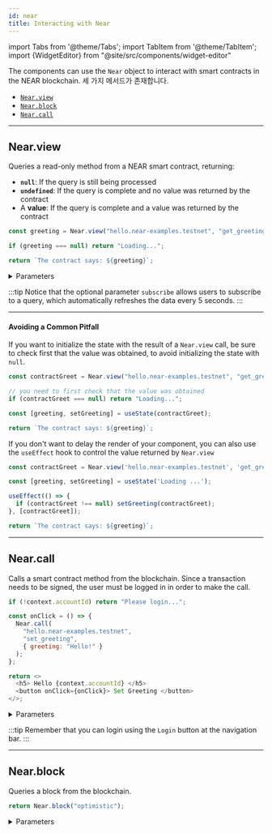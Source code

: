 ```yaml
---
id: near
title: Interacting with Near
---
```


import Tabs from '@theme/Tabs';
import TabItem from '@theme/TabItem';
import {WidgetEditor} from "@site/src/components/widget-editor"

The components can use the `Near` object to interact with smart contracts in the NEAR blockchain. 세 가지 메서드가 존재합니다.

- [`Near.view`](#nearview)
- [`Near.block`](#nearblock)
- [`Near.call`](#nearcall)

---

## Near.view

Queries a read-only method from a NEAR smart contract, returning:

- **`null`**: If the query is still being processed
- **`undefined`**: If the query is complete and no value was returned by the contract
- A **value**: If the query is complete and a value was returned by the contract

<WidgetEditor>

```js
const greeting = Near.view("hello.near-examples.testnet", "get_greeting", {});

if (greeting === null) return "Loading...";

return `The contract says: ${greeting}`;
```

</WidgetEditor>

<details markdown="1">
<summary> Parameters </summary>

| param              | required     | type            | description                                                                         |
| ------------------ | ------------ | --------------- | ----------------------------------------------------------------------------------- |
| `contractName`     | **required** | string          | 스마트 컨트랙트의 이름                                                                        |
| `methodName`       | **required** | string          | 호출할 메서드 이름                                                                          |
| `args`             | _optional_   | object instance | 메서드에 전달할 인수                                                                         |
| `blockId/finality` | _optional_   | string          | 블록 ID 또는 트랜잭션의 완결성                                                                  |
| `subscribe`        | _optional_   | 부울              | 이 기능을 통해 사용자는 쿼리에 가입할 수 있으며, 이를 통해 5초마다 모든 가입자의 데이터가 자동으로 새로 고쳐집니다. |

</details>

:::tip
Notice that the optional parameter `subscribe` allows users to subscribe to a query, which automatically refreshes the data every 5 seconds.
:::

<hr className="subsection" />

#### Avoiding a Common Pitfall

If you want to initialize the state with the result of a `Near.view` call, be sure to check first that the value was obtained, to avoid initializing the state with `null`.

<WidgetEditor>

```js
const contractGreet = Near.view("hello.near-examples.testnet", "get_greeting", {});

// you need to first check that the value was obtained
if (contractGreet === null) return "Loading...";

const [greeting, setGreeting] = useState(contractGreet);

return `The contract says: ${greeting}`;
```

</WidgetEditor>

If you don't want to delay the render of your component, you can also use the `useEffect` hook to control the value returned by `Near.view`

<WidgetEditor>

```js
const contractGreet = Near.view('hello.near-examples.testnet', 'get_greeting');

const [greeting, setGreeting] = useState('Loading ...');

useEffect(() => {
  if (contractGreet !== null) setGreeting(contractGreet);
}, [contractGreet]);

return `The contract says: ${greeting}`;
```

</WidgetEditor>

---

## Near.call

Calls a smart contract method from the blockchain. Since a transaction needs to be signed, the user must be logged in in order to make the call.

<WidgetEditor>

```js
if (!context.accountId) return "Please login...";

const onClick = () => {
  Near.call(
    "hello.near-examples.testnet",
    "set_greeting",
    { greeting: "Hello!" }
  );
};

return <>
  <h5> Hello {context.accountId} </h5>
  <button onClick={onClick}> Set Greeting </button>
</>;
```

</WidgetEditor>

<details markdown="1">
<summary> Parameters </summary>

| param          | required     | type            | description                                                 |
| -------------- | ------------ | --------------- | ----------------------------------------------------------- |
| `contractName` | **required** | string          | 호출할 스마트 컨트랙트의 이름                                            |
| `methodName`   | **required** | string          | 스마트 컨트랙트에서 호출할 메서드 이름                                       |
| `args`         | _optional_   | object instance | 스마트 컨트랙트 메서드에 객체 인스턴스의 형태로 전달할 인자                           |
| `gas`          | _optional_   | 문자열 / 숫자        | 트랜잭션에 사용되는 가스의 최대 양 (기본 300Tg)           |
| `deposit`      | _optional_   | 문자열 / 숫자        | 호출에 보증금으로 첨부되는 NEAR 토큰의 양 (yoctoNEAR 단위) |

</details>

:::tip
Remember that you can login using the `Login` button at the navigation bar.
:::

---

## Near.block

Queries a block from the blockchain.

<WidgetEditor height="40px">

```js
return Near.block("optimistic");
```

</WidgetEditor>

<details markdown="1">
<summary> Parameters </summary>

| param                   | required   | type | description                                                                                                      |
| ----------------------- | ---------- | ---- | ---------------------------------------------------------------------------------------------------------------- |
| `blockHeightOrFinality` | _optional_ | 모두   | 블록체인 쿼리에 사용할 블록 높이 또는 완결성 수준(원하는 블록 높이 또는 다음 문자열 중 하나: `optimistic`, `final`) |

- 원하는 블록 높이: 양의 정수로 표현되는 쿼리할 특정 블록의 높이
- `optimistic`: Uses the latest block recorded on the node that responded to your query (< 1 second delay)
- `final`: 네트워크 내 노드의 66% 이상에서 검증된 블록(약 2초)

</details>
